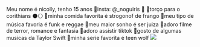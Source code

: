 Meu nome é nicolly, tenho 15 anos
🔹insta: @_noguiris 💛
🔹torço para o corithians ⚫⚪
🔹minha comida favorita é strogonof de frango
🔹meu tipo de música favoria é funk e reggae
🔹meu maior sonho é ser juiza
🔹adoro filme de terror, romance e fantasia
🔹adoro assistir tiktok
🔹gosto de algumas musicas da Taylor Swift
🔹minha serie favorita é teen wolf
![](https://media1.tenor.com/m/lf9CL7z4LsoAAAAC/aiming-allison-argent.gif)




